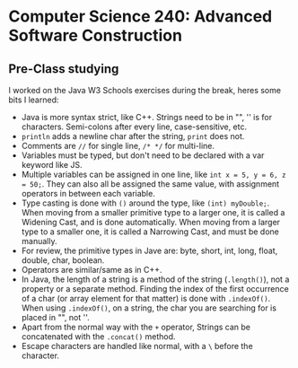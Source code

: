 # Computer Science 240: Advanced Software Construction

## Pre-Class studying

I worked on the Java W3 Schools exercises during the break, heres some bits I learned:

- Java is more syntax strict, like C++. Strings need to be in "", '' is for characters. Semi-colons after every line, case-sensitive, etc.
- `println` adds a newline char after the string, `print` does not.
- Comments are `//` for single line, `/* */` for multi-line.
- Variables must be typed, but don't need to be declared with a var keyword like JS.
- Multiple variables can be assigned in one line, like `int x = 5, y = 6, z = 50;`. They can also all be assigned the same value, with assignment operators in between each variable.
- Type casting is done with `()` around the type, like `(int) myDouble;`. When moving from a smaller primitive type to a larger one, it is called a Widening Cast, and is done automatically. When moving from a larger type to a smaller one, it is called a Narrowing Cast, and must be done manually.
- For review, the primitive types in Jave are: byte, short, int, long, float, double, char, boolean.
- Operators are similar/same as in C++.
- In Java, the length of a string is a method of the string (`.length()`), not a property or a separate method. Finding the index of the first occurrence of a char (or array element for that matter) is done with `.indexOf()`. When using `.indexOf()`, on a string, the char you are searching for is placed in "", not ''.
- Apart from the normal way with the `+` operator, Strings can be concatenated with the `.concat()` method.
- Escape characters are handled like normal, with a `\` before the character.
